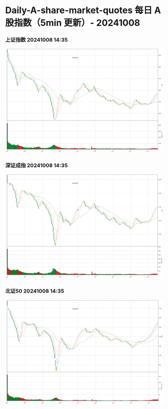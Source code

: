 
# Daily-A-share-market-quotes 每日 A 股指数（5min 更新）- 20241008

### 上证指数 20241008 14:35
![](./fig/2024/10/20241008-sh000001.png)

### 深证成指 20241008 14:35
![](./fig/2024/10/20241008-sz399001.png)

### 北证50 20241008 14:35
![](./fig/2024/10/20241008-bj899050.png)
